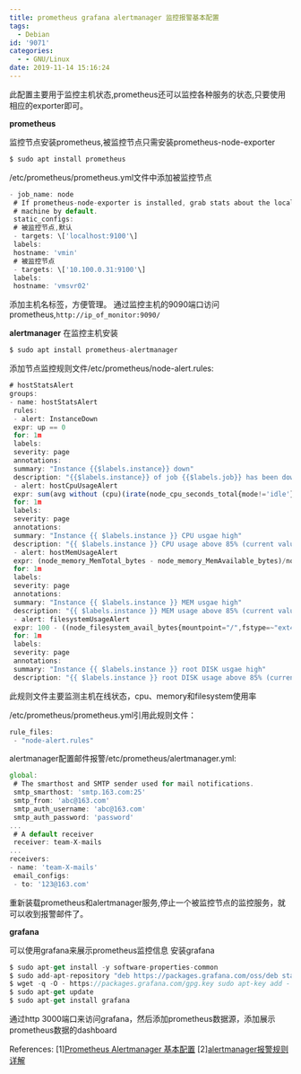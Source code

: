 ```yaml
---
title: prometheus grafana alertmanager 监控报警基本配置
tags:
  - Debian
id: '9071'
categories:
  - - GNU/Linux
date: 2019-11-14 15:16:24
---
```



<!-- more -->
此配置主要用于监控主机状态,prometheus还可以监控各种服务的状态,只要使用相应的exporter即可。

**prometheus**

监控节点安装prometheus,被监控节点只需安装prometheus-node-exporter
```js
$ sudo apt install prometheus
```
/etc/prometheus/prometheus.yml文件中添加被监控节点
```js
- job_name: node
 # If prometheus-node-exporter is installed, grab stats about the local
 # machine by default.
 static_configs:
 # 被监控节点,默认
 - targets: \['localhost:9100'\]
 labels:
 hostname: 'vmin'
 # 被监控节点
 - targets: \['10.100.0.31:9100'\]
 labels:
 hostname: 'vmsvr02'
```
添加主机名标签，方便管理。
通过监控主机的9090端口访问prometheus,`http://ip_of_monitor:9090/`

**alertmanager**
在监控主机安装
```js
$ sudo apt install prometheus-alertmanager
```

添加节点监控规则文件/etc/prometheus/node-alert.rules:
```js
# hostStatsAlert
groups:
- name: hostStatsAlert
 rules:
 - alert: InstanceDown
 expr: up == 0
 for: 1m
 labels:
 severity: page
 annotations:
 summary: "Instance {{$labels.instance}} down"
 description: "{{$labels.instance}} of job {{$labels.job}} has been down for more than 5 minutes."
 - alert: hostCpuUsageAlert
 expr: sum(avg without (cpu)(irate(node_cpu_seconds_total{mode!='idle'}\[5m\]))) by (instance) > 0.85
 for: 1m
 labels:
 severity: page
 annotations:
 summary: "Instance {{ $labels.instance }} CPU usgae high"
 description: "{{ $labels.instance }} CPU usage above 85% (current value: {{ $value }})"
 - alert: hostMemUsageAlert
 expr: (node_memory_MemTotal_bytes - node_memory_MemAvailable_bytes)/node_memory_MemTotal_bytes > 0.85
 for: 1m
 labels:
 severity: page
 annotations:
 summary: "Instance {{ $labels.instance }} MEM usgae high"
 description: "{{ $labels.instance }} MEM usage above 85% (current value: {{ $value }})"
 - alert: filesystemUsageAlert
 expr: 100 - ((node_filesystem_avail_bytes{mountpoint="/",fstype=~"ext4xfs"} * 100) / node_filesystem_size_bytes {mountpoint="/",fstype=~"ext4xfs"}) > 85
 for: 1m
 labels:
 severity: page
 annotations:
 summary: "Instance {{ $labels.instance }} root DISK usgae high"
 description: "{{ $labels.instance }} root DISK usage above 85% (current value: {{ $value }})"
```
此规则文件主要监测主机在线状态，cpu、memory和filesystem使用率

/etc/prometheus/prometheus.yml引用此规则文件：
```js
rule_files:
 - "node-alert.rules"
```

alertmanager配置邮件报警/etc/prometheus/alertmanager.yml:
```js
global:
 # The smarthost and SMTP sender used for mail notifications.
 smtp_smarthost: 'smtp.163.com:25'
 smtp_from: 'abc@163.com'
 smtp_auth_username: 'abc@163.com'
 smtp_auth_password: 'password'
...
 # A default receiver
 receiver: team-X-mails
...
receivers:
- name: 'team-X-mails'
 email_configs:
 - to: '123@163.com'
```
重新装载prometheus和alertmanager服务,停止一个被监控节点的监控服务，就可以收到报警邮件了。

**grafana**

可以使用grafana来展示prometheus监控信息
安装grafana
```js
$ sudo apt-get install -y software-properties-common
$ sudo add-apt-repository "deb https://packages.grafana.com/oss/deb stable main"
$ wget -q -O - https://packages.grafana.com/gpg.key sudo apt-key add -
$ sudo apt-get update
$ sudo apt-get install grafana
```

通过http 3000端口来访问grafana，然后添加prometheus数据源，添加展示prometheus数据的dashboard

References:
\[1\][Prometheus Alertmanager 基本配置](https://aeric.io/post/prometheus-alertmanager-config/)
\[2\][alertmanager报警规则详解](https://www.kancloud.cn/huyipow/prometheus/527563)